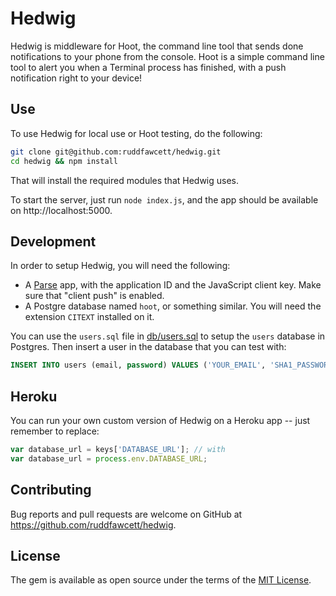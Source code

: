 # Hedwig

Hedwig is middleware for Hoot, the command line tool that sends done notifications to your phone from the console.  Hoot is a simple command line tool to alert you when a Terminal process has finished, with a push notification right to your device!

## Use

To use Hedwig for local use or Hoot testing, do the following:

```bash
git clone git@github.com:ruddfawcett/hedwig.git
cd hedwig && npm install
```
That will install the required modules that Hedwig uses.

To start the server, just run `node index.js`, and the app should be available on http://localhost:5000.

## Development

In order to setup Hedwig, you will need the following:
- A [Parse](https://parse.com) app, with the application ID and the JavaScript client key.  Make sure that "client push" is enabled.
- A Postgre database named `hoot`, or something similar.  You will need the extension `CITEXT` installed on it.

You can use the `users.sql` file in [db/users.sql](db/users.sql) to setup the `users` database in Postgres.  Then insert a user in the database that you can test with:

```sql
INSERT INTO users (email, password) VALUES ('YOUR_EMAIL', 'SHA1_PASSWORD');
```

## Heroku

You can run your own custom version of Hedwig on a Heroku app -- just remember to replace:
```js
var database_url = keys['DATABASE_URL']; // with
var database_url = process.env.DATABASE_URL;
```

## Contributing

Bug reports and pull requests are welcome on GitHub at https://github.com/ruddfawcett/hedwig.

## License

The gem is available as open source under the terms of the [MIT License](http://opensource.org/licenses/MIT).
